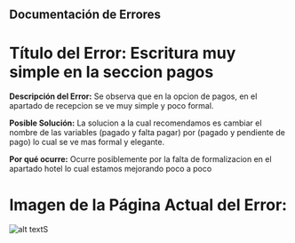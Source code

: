 ## Documentación de Errores

# Título del Error: Escritura muy simple en la seccion pagos

**Descripción del Error:**
Se observa que en la opcion de pagos, en el apartado de recepcion se ve muy simple y poco formal.

**Posible Solución:**
La solucion a la cual recomendamos es cambiar el nombre de las variables (pagado y falta pagar) por (pagado y pendiente de pago) lo cual se ve mas formal y elegante.

**Por qué ocurre:**
Ocurre posiblemente por la falta de formalizacion en el apartado hotel lo cual estamos mejorando poco a poco

# Imagen de la Página Actual del Error:
![alt text](image.png)S